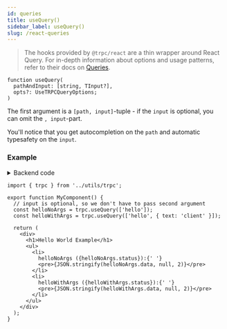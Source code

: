 ```yaml
---
id: queries
title: useQuery()
sidebar_label: useQuery()
slug: /react-queries
---
```


> The hooks provided by `@trpc/react` are a thin wrapper around React Query. For in-depth information about options and usage patterns, refer to their docs on [Queries](https://tanstack.com/query/v3/docs/react/guides/queries).

```tsx
function useQuery(
  pathAndInput: [string, TInput?],
  opts?: UseTRPCQueryOptions;
)
```

The first argument is a `[path, input]`-tuple - if the `input` is optional, you can omit the `, input`-part.

You'll notice that you get autocompletion on the `path` and automatic typesafety on the `input`.

### Example

<!-- markdownlint-disable MD033 -->
<details>
<summary>Backend code</summary>

```tsx title='server/routers/_app.ts'
import * as trpc from '@trpc/server';
import { z } from 'zod';

export const appRouter = trpc
  .router()
  // Create procedure at path 'hello'
  .query('hello', {
    // using zod schema to validate and infer input values
    input: z
      .object({
        text: z.string().nullish(),
      })
      .nullish(),
    resolve({ input }) {
      return {
        greeting: `hello ${input?.text ?? 'world'}`,
      };
    },
  });
```

</details>

```tsx title='components/MyComponent.tsx'
import { trpc } from '../utils/trpc';

export function MyComponent() {
  // input is optional, so we don't have to pass second argument
  const helloNoArgs = trpc.useQuery(['hello']);
  const helloWithArgs = trpc.useQuery(['hello', { text: 'client' }]);

  return (
    <div>
      <h1>Hello World Example</h1>
      <ul>
        <li>
          helloNoArgs ({helloNoArgs.status}):{' '}
          <pre>{JSON.stringify(helloNoArgs.data, null, 2)}</pre>
        </li>
        <li>
          helloWithArgs ({helloWithArgs.status}):{' '}
          <pre>{JSON.stringify(helloWithArgs.data, null, 2)}</pre>
        </li>
      </ul>
    </div>
  );
}
```
